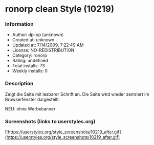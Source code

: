 # ronorp clean Style (10219)

### Information
- Author: dp-op (unknown)
- Created at: unknown
- Updated at: 7/14/2009, 7:22:49 AM
- License: NO-REDISTRIBUTION
- Category: ronorp
- Rating: undefined
- Total installs: 73
- Weekly installs: 0


### Description
Zeigt die Seite mit lesbarer Schrift an.
Die Seite wird wieder zentriert im Browserfenster dargestellt. 

NEU: ohne Werbebanner


### Screenshots (links to userstyles.org)
![https://userstyles.org/style_screenshots/10219_after.gif](https://userstyles.org/style_screenshots/10219_after.gif)


